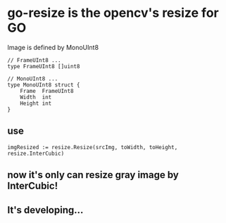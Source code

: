 # go-resize is the opencv's resize for GO

Image is defined by MonoUInt8

```
// FrameUInt8 ...
type FrameUInt8 []uint8

// MonoUInt8 ...
type MonoUInt8 struct {
	Frame  FrameUInt8
	Width  int
	Height int
}
```
## use

```
imgResized := resize.Resize(srcImg, toWidth, toHeight, resize.InterCubic)
```

## now it's only can resize gray image by InterCubic!

## It's developing... 